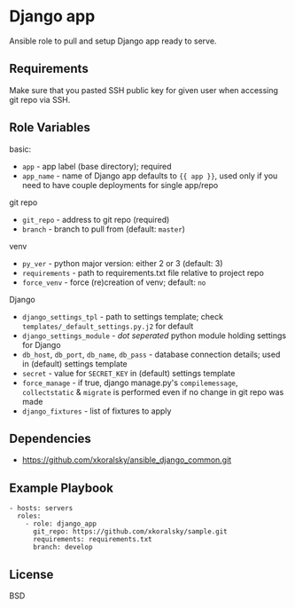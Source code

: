Django app
==========


Ansible role to pull and setup Django app ready to serve.

Requirements
------------

Make sure that you pasted SSH public key for given user when accessing git repo
via SSH.

Role Variables
--------------

basic:

- `app` - app label (base directory); required
- `app_name` - name of Django app defaults to `{{ app }}`, used only if you need to
    have couple deployments for single app/repo

git repo

- `git_repo` - address to git repo (required)
- `branch` - branch to pull from (default: `master`)

venv

- `py_ver` - python major version: either 2 or 3 (default: 3)
- `requirements` - path to requirements.txt file relative to project repo
- `force_venv` - force (re)creation of venv; default: `no`

Django

- `django_settings_tpl` - path to settings template; check `templates/_default_settings.py.j2` for default
- `django_settings_module` - *dot seperated* python module holding settings for Django
- `db_host`, `db_port`, `db_name`, `db_pass` - database connection details; used in (default) settings template
- `secret` - value for `SECRET_KEY` in (default) settings template
- `force_manage` - if true, django manage.py's `compilemessage`, `collectstatic` & `migrate` is performed
    even if no change in git repo was made
- `django_fixtures` - list of fixtures to apply


Dependencies
------------

- https://github.com/xkoralsky/ansible_django_common.git

Example Playbook
----------------

    - hosts: servers
      roles:
        - role: django_app
          git_repo: https://github.com/xkoralsky/sample.git
          requirements: requirements.txt
          branch: develop

License
-------

BSD
